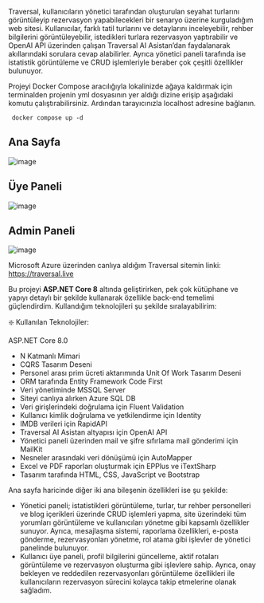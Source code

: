 Traversal, kullanıcıların yönetici tarafından oluşturulan seyahat turlarını görüntüleyip rezervasyon yapabilecekleri bir senaryo üzerine kurguladığım web sitesi. Kullanıcılar, farklı tatil turlarını ve detaylarını inceleyebilir, rehber bilgilerini görüntüleyebilir, istedikleri turlara rezervasyon yaptırabilir ve OpenAI API üzerinden çalışan Traversal AI Asistan’dan faydalanarak akıllarındaki sorulara cevap alabilirler. Ayrıca yönetici paneli tarafında ise istatistik görüntüleme ve CRUD işlemleriyle beraber çok çeşitli özellikler bulunuyor.

Projeyi Docker Compose aracılığıyla lokalinizde ağaya kaldırmak için terminalden projenin yml dosyasının yer aldığı dizine erişip aşağıdaki komutu çalıştırabilirsiniz. Ardından tarayıcınızla localhost adresine bağlanın. 

```charp
 docker compose up -d
```

## Ana Sayfa

![image](https://github.com/user-attachments/assets/02392e4b-6d77-48d2-8de8-e598a431c080)

## Üye Paneli

![image](https://github.com/user-attachments/assets/9b6c5151-cdf5-490c-b647-85ccb860910e)

## Admin Paneli

![image](https://github.com/user-attachments/assets/5bce8938-5e56-4bd3-9ec1-ea89c1d906ea)

Microsoft Azure üzerinden canlıya aldığım Traversal sitemin linki: https://traversal.live

Bu projeyi **ASP.NET Core 8** altında geliştirirken, pek çok kütüphane ve yapıyı detaylı bir şekilde kullanarak özellikle back-end temelimi güçlendirdim. Kullandığım teknolojileri şu şekilde sıralayabilirim:

❇️ Kullanılan Teknolojiler:

 ASP.NET Core 8.0
- N Katmanlı Mimari
- CQRS Tasarım Deseni
- Personel arası prim ücreti aktarımında Unit Of Work Tasarım Deseni
- ORM tarafında Entity Framework Code First
- Veri yönetiminde MSSQL Server
- Siteyi canlıya alırken Azure SQL DB
- Veri girişlerindeki doğrulama için Fluent Validation
- Kullanıcı kimlik doğrulama ve yetkilendirme için Identity
- IMDB verileri için RapidAPI
- Traversal AI Asistan altyapısı için OpenAI API
- Yönetici paneli üzerinden mail ve şifre sıfırlama mail gönderimi için MailKit
- Nesneler arasındaki veri dönüşümü için AutoMapper
- Excel ve PDF raporları oluşturmak için EPPlus ve iTextSharp
- Tasarım tarafında HTML, CSS, JavaScript ve Bootstrap

Ana sayfa haricinde diğer iki ana bileşenin özellikleri ise şu şekilde: 

- Yönetici paneli; istatistikleri görüntüleme, turlar, tur rehber personelleri ve blog içerikleri üzerinde CRUD işlemleri yapma, site üzerindeki tüm yorumları görüntüleme ve kullanıcıları yönetme gibi kapsamlı özellikler sunuyor. Ayrıca, mesajlaşma sistemi, raporlama özellikleri, e-posta gönderme, rezervasyonları yönetme, rol atama gibi işlevler de yönetici panelinde bulunuyor.
- Kullanıcı üye paneli, profil bilgilerini güncelleme, aktif rotaları görüntüleme ve rezervasyon oluşturma gibi işlevlere sahip. Ayrıca, onay bekleyen ve reddedilen rezervasyonları görüntüleme özellikleri ile kullanıcıların rezervasyon sürecini kolayca takip etmelerine olanak sağladım.

